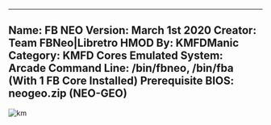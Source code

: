 -----------------------
Name: FB NEO
Version: March 1st 2020
Creator: Team FBNeo|Libretro
HMOD By: KMFDManic
Category: KMFD Cores
Emulated System: Arcade
Command Line: /bin/fbneo, /bin/fba (With 1 FB Core Installed)
Prerequisite BIOS: neogeo.zip (NEO-GEO)  
-----------------------
![km](https://i.imgur.com/pRTlp6G.png)
